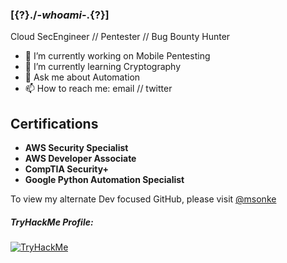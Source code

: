### [{?}./-_whoami_-\.{?}]

Cloud SecEngineer // Pentester // Bug Bounty Hunter

- 🔭 I’m currently working on Mobile Pentesting
- 🌱 I’m currently learning Cryptography
- 💬 Ask me about Automation
- 📫 How to reach me: email // twitter

## Certifications
- **AWS Security Specialist**
- **AWS Developer Associate**
- **CompTIA Security+**
- **Google Python Automation Specialist**

To view my alternate Dev focused GitHub, please visit [@msonke](https://github.com/msonke)

##### TryHackMe Profile:
  [<img src="https://tryhackme-badges.s3.amazonaws.com/viol3nt.png" alt="TryHackMe">](https://tryhackme.com/p/viol3nt)

<!--
**thi3ves/thi3ves** is a ✨ _special_ ✨ repository because its `README.md` (this file) appears on your GitHub profile.

TO DO:
Change Twitter Icon to Blue
Update Security Skills List
Highlight Accomplishments

-->
